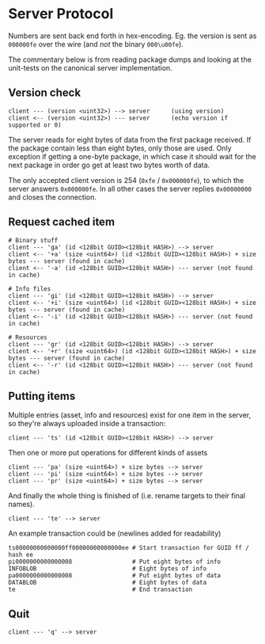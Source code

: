 # Server Protocol

Numbers are sent back end forth in hex-encoding. Eg. the version is sent as
`000000fe` over the wire (and *not* the binary `000\u00fe`).

The commentary below is from reading package dumps and looking at the
unit-tests on the canonical server implementation.

## Version check

```
client --- (version <uint32>) --> server	  (using version)
client <-- (version <uint32>) --- server	  (echo version if supported or 0)
```

The server reads for eight bytes of data from the first package received. If
the package contain less than eight bytes, only those are used. Only exception
if getting a one-byte package, in which case it should wait for the next
package in order go get at least two bytes worth of data.

The only accepted client version is 254 (`0xfe` / `0x000000fe`), to which the
server answers `0x000000fe`. In all other cases the server replies `0x00000000`
and closes the connection.

## Request cached item
```
# Binary stuff
client --- 'ga' (id <128bit GUID><128bit HASH>) --> server
client <-- '+a' (size <uint64>) (id <128bit GUID><128bit HASH>) + size bytes --- server (found in cache)
client <-- '-a' (id <128bit GUID><128bit HASH>) --- server (not found in cache)

# Info files
client --- 'gi' (id <128bit GUID><128bit HASH>) --> server
client <-- '+i' (size <uint64>) (id <128bit GUID><128bit HASH>) + size bytes --- server (found in cache)
client <-- '-i' (id <128bit GUID><128bit HASH>) --- server (not found in cache)

# Resources
client --- 'gr' (id <128bit GUID><128bit HASH>) --> server
client <-- '+r' (size <uint64>) (id <128bit GUID><128bit HASH>) + size bytes --- server	(found in cache)
client <-- '-r' (id <128bit GUID><128bit HASH>) --- server (not found in cache)
```
## Putting items

Multiple entries (asset, info and resources) exist for one item in the server,
so they're always uploaded inside a transaction:

```
client --- 'ts' (id <128bit GUID><128bit HASH>) --> server
```

Then one or more put operations for different kinds of assets

```
client --- 'pa' (size <uint64>) + size bytes --> server
client --- 'pi' (size <uint64>) + size bytes --> server
client --- 'pr' (size <uint64>) + size bytes --> server
```

And finally the whole thing is finished of (i.e. rename targets to their final names).

```
client --- 'te' --> server
```

An example transaction could be (newlines added for readability)

    ts00000000000000ff00000000000000ee # Start transaction for GUID ff / hash ee
    pi0000000000000008                 # Put eight bytes of info
    INFOBLOB                           # Eight bytes of info
    pa0000000000000008                 # Put eight bytes of data
    DATABLOB                           # Eight bytes of data
    te                                 # End transaction

## Quit

```
client --- 'q' --> server
```
